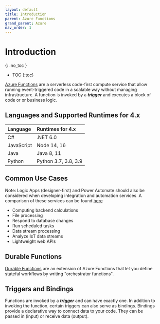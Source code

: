 ```yaml
---
layout: default
title: Introduction
parent: Azure Functions
grand_parent: Azure
nav_order: 1
---
```


# Introduction
{: .no_toc }

- TOC
{:toc}

[Azure Functions](https://docs.microsoft.com/en-us/azure/azure-functions/)
are a serverless code-first compute service that allow running 
event-triggered code in a scalable way without managing infrastructure. A 
function is invoked by a ***trigger*** and executes a block of code or 
or business logic.

## Languages and Supported Runtimes for 4.x

| Language      | Runtimes for 4.x      |
| :------------ | :-------------------- |
| C#            | .NET 6.0              |
| JavaScript    | Node 14, 16           |
| Java          | Java 8, 11            |
| Python        | Python 3.7, 3.8, 3.9  |

## Common Use Cases

Note: Logic Apps (designer-first) and Power Automate should also be considered 
when developing integration and automation services. A comparison of these 
services can be found 
[here](https://docs.microsoft.com/en-us/azure/azure-functions/functions-compare-logic-apps-ms-flow-webjobs?toc=%2Fazure%2Fazure-functions%2Fdurable%2Ftoc.json)

- Computing backend calculations
- File processing
- Respond to database changes
- Run scheduled tasks
- Data stream processing
- Analyze IoT data streams
- Lightweight web APIs

## Durable Functions

[Durable Functions](https://docs.microsoft.com/en-us/azure/azure-functions/durable/durable-functions-overview?tabs=csharp) 
are an extension of Azure Functions that let you define stateful workflows by 
writing "orchestrator functions".

## Triggers and Bindings

Functions are invoked by a ***trigger*** and can have exactly one. In addition 
to invoking the function, certain triggers can also serve as bindings. Bindings 
provide a declarative way to connect data to your code. They can be passed 
in (input) or receive data (output).